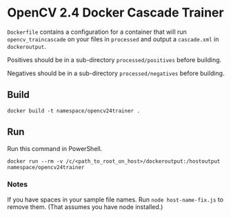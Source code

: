 # OpenCV 2.4 Docker Cascade Trainer

`Dockerfile` contains a configuration for a container that will run `opencv_traincascade` on your files in `processed` and output a `cascade.xml` in `dockeroutput`.

Positives should be in a sub-directory `processed/positives` before building.

Negatives should be in a sub-directory `processed/negatives` before building.

## Build

`docker build -t namespace/opencv24trainer .`

## Run

Run this command in PowerShell.

`docker run --rm -v /c/<path_to_root_on_host>/dockeroutput:/hostoutput namespace/opencv24trainer`

### Notes
If you have spaces in your sample file names. Run `node host-name-fix.js` to remove them. (That assumes you have node installed.)
